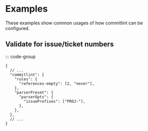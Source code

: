 # Examples

These examples show common usages of how commitlint can be configured.

## Validate for issue/ticket numbers

::: code-group

```jsonc [package.json]
{
  // ...
  "commitlint": {
    "rules": {
      "references-empty": [2, "never"],
    },
    "parserPreset": {
      "parserOpts": {
        "issuePrefixes": ["PROJ-"],
      },
    },
  },
  // ...
}
```
